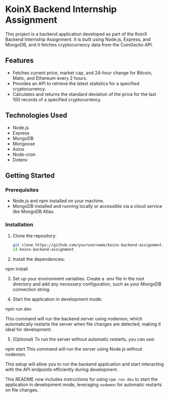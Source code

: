 # KoinX Backend Internship Assignment

This project is a backend application developed as part of the KoinX Backend Internship Assignment. It is built using Node.js, Express, and MongoDB, and it fetches cryptocurrency data from the CoinGecko API.

## Features

- Fetches current price, market cap, and 24-hour change for Bitcoin, Matic, and Ethereum every 2 hours.
- Provides an API to retrieve the latest statistics for a specified cryptocurrency.
- Calculates and returns the standard deviation of the price for the last 100 records of a specified cryptocurrency.

## Technologies Used

- Node.js
- Express
- MongoDB
- Mongoose
- Axios
- Node-cron
- Dotenv

## Getting Started

### Prerequisites

- Node.js and npm installed on your machine.
- MongoDB installed and running locally or accessible via a cloud service like MongoDB Atlas.

### Installation

1. Clone the repository:

   ```bash
   git clone https://github.com/yourusername/koinx-backend-assignment.git
   cd koinx-backend-assignment


2. Install the dependencies:


npm install

3. Set up your environment variables. Create a .env file in the root directory and add any necessary configuration, such as your MongoDB connection string.

4. Start the application in development mode:

npm run dev

This command will run the backend server using nodemon, which automatically restarts the server when file changes are detected, making it ideal for development.

5. (Optional) To run the server without automatic restarts, you can use:

npm start
This command will run the server using Node.js without nodemon.

This setup will allow you to run the backend application and start interacting with the API endpoints efficiently during development.


This README now includes instructions for using `npm run dev` to start the application in development mode, leveraging `nodemon` for automatic restarts on file changes.

